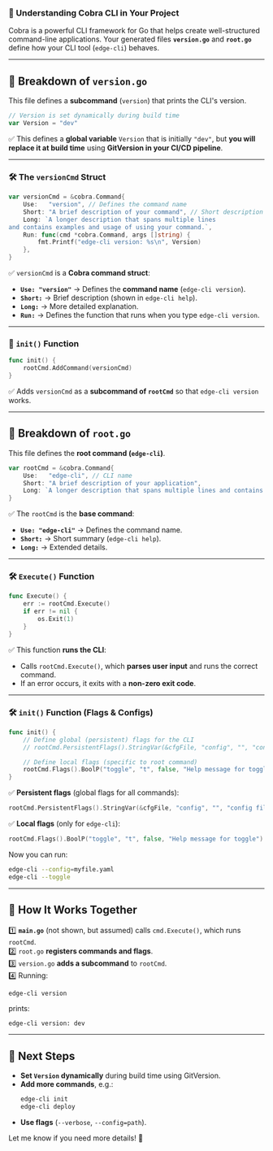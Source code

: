 ### **🔹 Understanding Cobra CLI in Your Project**

Cobra is a powerful CLI framework for Go that helps create well-structured command-line applications. Your generated files **`version.go`** and **`root.go`** define how your CLI tool (`edge-cli`) behaves.

---

## **📌 Breakdown of `version.go`**
This file defines a **subcommand** (`version`) that prints the CLI's version.

```go
// Version is set dynamically during build time
var Version = "dev"
```
✅ This defines a **global variable** `Version` that is initially `"dev"`, but **you will replace it at build time** using **GitVersion in your CI/CD pipeline**.

---

### **🛠 The `versionCmd` Struct**
```go
var versionCmd = &cobra.Command{
	Use:   "version", // Defines the command name
	Short: "A brief description of your command", // Short description (shown in help)
	Long: `A longer description that spans multiple lines
and contains examples and usage of using your command.`,
	Run: func(cmd *cobra.Command, args []string) {
		fmt.Printf("edge-cli version: %s\n", Version)
	},
}
```
✅ `versionCmd` is a **Cobra command struct**:
- **`Use: "version"`** → Defines the **command name** (`edge-cli version`).
- **`Short:`** → Brief description (shown in `edge-cli help`).
- **`Long:`** → More detailed explanation.
- **`Run:`** → Defines the function that runs when you type `edge-cli version`.

---

### **🔹 `init()` Function**
```go
func init() {
	rootCmd.AddCommand(versionCmd)
}
```
✅ Adds `versionCmd` as a **subcommand of `rootCmd`** so that `edge-cli version` works.

---

## **📌 Breakdown of `root.go`**
This file defines the **root command (`edge-cli`)**.

```go
var rootCmd = &cobra.Command{
	Use:   "edge-cli", // CLI name
	Short: "A brief description of your application",
	Long: `A longer description that spans multiple lines and contains examples.`,
}
```
✅ The `rootCmd` is the **base command**:
- **`Use: "edge-cli"`** → Defines the command name.
- **`Short:`** → Short summary (`edge-cli help`).
- **`Long:`** → Extended details.

---

### **🛠 `Execute()` Function**
```go
func Execute() {
	err := rootCmd.Execute()
	if err != nil {
		os.Exit(1)
	}
}
```
✅ This function **runs the CLI**:
- Calls `rootCmd.Execute()`, which **parses user input** and runs the correct command.
- If an error occurs, it exits with a **non-zero exit code**.

---

### **🛠 `init()` Function (Flags & Configs)**
```go
func init() {
	// Define global (persistent) flags for the CLI
	// rootCmd.PersistentFlags().StringVar(&cfgFile, "config", "", "config file (default is $HOME/.edge-cli.yaml)")

	// Define local flags (specific to root command)
	rootCmd.Flags().BoolP("toggle", "t", false, "Help message for toggle")
}
```
✅ **Persistent flags** (global flags for all commands):
```go
rootCmd.PersistentFlags().StringVar(&cfgFile, "config", "", "config file (default is $HOME/.edge-cli.yaml)")
```
✅ **Local flags** (only for `edge-cli`):
```go
rootCmd.Flags().BoolP("toggle", "t", false, "Help message for toggle")
```
Now you can run:
```sh
edge-cli --config=myfile.yaml
edge-cli --toggle
```

---

## **🔹 How It Works Together**
1️⃣ **`main.go`** (not shown, but assumed) calls `cmd.Execute()`, which runs `rootCmd`.  
2️⃣ `root.go` **registers commands and flags**.  
3️⃣ `version.go` **adds a subcommand** to `rootCmd`.  
4️⃣ Running:
   ```sh
   edge-cli version
   ```
   prints:
   ```
   edge-cli version: dev
   ```

---

## **🔹 Next Steps**
- **Set `Version` dynamically** during build time using GitVersion.
- **Add more commands**, e.g.:
  ```sh
  edge-cli init
  edge-cli deploy
  ```
- **Use flags** (`--verbose`, `--config=path`).

Let me know if you need more details! 🚀